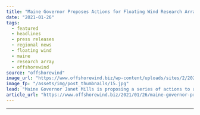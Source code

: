 ```yaml
---
title: "Maine Governor Proposes Actions for Floating Wind Research Array"
date: "2021-01-26"
tags: 
  - featured
  - headlines
  - press releases
  - regional news
  - floating wind
  - maine
  - research array
  - offshorewind
source: "offshorewind"
image_url: "https://www.offshorewind.biz/wp-content/uploads/sites/2/2021/01/Maine-Governor-Proposes-Actions-for-Floating-Wind-Research-Array.jpg"
image_fp: "/assets/img/post_thumbnails/15.jpg"
lead: "Maine Governor Janet Mills is proposing a series of actions to advance the planned"
article_url: "https://www.offshorewind.biz/2021/01/26/maine-governor-proposes-actions-for-floating-wind-research-array/"
---
```


---

